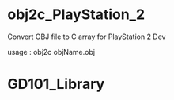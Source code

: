 # obj2c_PlayStation_2
Convert OBJ file to C array for PlayStation 2 Dev

usage : obj2c objName.obj
# GD101_Library

